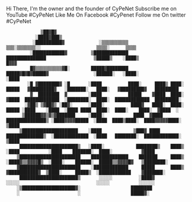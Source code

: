                                                                                                                                                       
Hi There, I'm the owner and the founder of CyPeNet 
Subscribe me on YouTube #CyPeNet
Like Me On Facebook #CyPenet
Follow me On twitter #CyPeNet
                                                                                                                                                                                                                                                                                                        
                                                                                                                                                      
                                                                                                                                                      
                                                                                                                                                      
                 ▒██▓█▓                                                                                                                               
               ░████▓███▒                                                                                                                             
              ░██████████▓             ░▒▒▒▒▒▒▒▒▒▒                ▒▒▒░▒▒▒▒▒▒▒░░                     ▒▒▒▒░      ▒▒▒▒                                   
             ░████████████▓         ▒█████████████                ███████████████                  ▒█████▒    ░████▒                   █▓▓▓           
             █▓▒▒▒▒▒▒▒▒▒▒▓█░        █████▓████████                █████▓█▓█▓█████▓                 ░██████░   ░████░                  ░████           
            ░█ ▓████████▓ ░█       ░████          ████░     ████▒ ████░      █████   ▓█████████▓   ░███████░   ████░   ▓█████████▓   █████████        
             ▓  ████████  ▓        ░████          █████    ▓████  ████░      ▓████  █████████████  ░████████░  ████░  █████████████  █████████░       
           ░▓██▒ ▒▓██▓▒ ░██▓░      ░████░          ████▓   ████░  ████░      █████ ░████    ░████  ░████ ████  ████░  ████░    ████░  ▓████  ░        
          ▒██████▓▓▒▓▒▓███████     ░████░           ████  ▓████   ███████████████▒ ░████▓▓▓▓█████  ░████  ████▒████░  ████▓▓▓▓▓████░  ▒████           
         ▒█████████████████████    ░████            ▒███▓ ████    ██████████████▒  ░█████████████  ░████   ████████░  █████████████░  ▒████           
         ██████████████████████▒   ░████░            ████████▒    ████▒            ░████           ░████    ███████░  ████░           ▓████           
        ▒███████████████████████    ██████████████    ███████     ████▒            ░████▓▒▒▓▓▓▓█▒  ░████░    ██████░  █████▒▒▓▓▓▓█▓   ▒████████░      
        ▓███████████████████████    ░█████████████     █████      ████▒             ▓███████████▓  ▒████░     █████▒  ░████████████    ▓███████░      
         ██████████████████████▒       ░░░░░          ░████▓                           ░░░░░                             ░░░░░           ░░░░░░       
        ░▒████████████████████▓░                   ████████                                                                                           
        ░                      ░                   █████▓░                                                                                            
                                                                                                                                                      
                                                                                                                                                      
                                                                                                                                                      
                                                                                                                                                      
                                                                                                                                                      
                                                                                                                                                                  
      
                                                                                                                                                      
                                                                                                                                                      
                                                                                                                                                      
                                                                                                                                                      
                                                                                                                                                      
                                                                                                                                                      
                                                                                                                                                      
                                                                                                                                                      
                                                                                                                                                      
